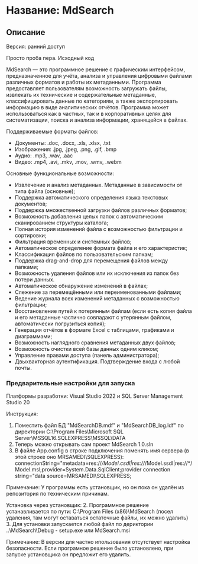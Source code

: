 # Название: MdSearch

## Описание
Версия: ранний доступ

Просто проба пера. Исходный код

MdSearch — это программное решение с графическим интерфейсом, предназначенное для учёта, анализа и управления цифровыми файлами различных форматов и работы их метаданными. Программа предоставляет пользователям возможность загружать файлы, извлекать их технические и содержательные метаданные, классифицировать данные по категориям, а также экспортировать информацию в виде аналитических отчётов.
Программа может использоваться как в частных, так и в корпоративных целях для систематизации, поиска и анализа информации, хранящейся в файлах.

Поддерживаемые форматы файлов:
- Документы: .doc, .docx, .xls, .xlsx, .txt
- Изображения: .jpg, .jpeg, .png, .gif, .bmp
- Аудио: .mp3, .wav, .aac
- Видео: .mp4, .avi, .mkv, .mov, .wmv, .webm

Основные функциональные возможности:
- Извлечение и анализ метаданных. Метаданные в зависимости от типа файла (основные);
- Поддержка автоматического определения языка текстовых документов;
- Поддержка множественной загрузки файлов различных форматов;
- Возможность добавления целых папок с автоматическим сканированием структуры каталога;
- Полная история изменений файла с возможностью фильтрации и сортировки;
- Фильтрация временных и системных файлов;
- Автоматическое определение формата файла и его характеристик;
- Классификация файлов по пользовательским папкам;
- Поддержка drag-and-drop для перемещения файлов между папками;
- Возможность удаления файлов или их исключения из папок без потери данных.
- Автоматическое обнаружение изменений в файлах;
- Слежение за перемещёнными или переименованными файлами;
- Ведение журнала всех изменений метаданных с возможностью фильтрации;
- Восстановление путей к потерянным файлам (если есть копия файла и его метаданные частично совпадают с утерянным файлом, автоматически погрузиться копия);
- Генерация отчётов в формате Excel с таблицами, графиками и диаграммами;
- Возможность наглядного сравнения метаданных двух файлов;
- Возможность очистки всей базы данных одним кликом;
- Управление правами доступа (панель администратора);
- Двыхвакторная аутентификация. Подтверждение входа с любой почты.

### Предварительные настройки для запуска
Платформы разработки: Visual Studio 2022 и SQL Server Management Studio 20

Инструкция:
1. Поместить файл БД "MdSearchDB.mdf" и "MdSearchDB_log.ldf" по директории C:\Program Files\Microsoft SQL Server\MSSQL16.SQLEXPRESS\MSSQL\DATA
2. Теперь можно открывать сам проект MdSearch 1.0.sln
3. В файле App.config в строке подключения поменять имя сервера (в этой строке оно MRSAMEDI\SQLEXPRESS):  
connectionString="metadata=res://*/Model.csdl|res://*/Model.ssdl|res://*/Model.msl;provider=System.Data.SqlClient;provider connection string=&quot;data source=MRSAMEDI\SQLEXPRESS;

Примечание:
У программы есть установщик, но он пока он удалён из репозитория по техническим причинам.

Установка через установщик:
2. Программное решение устанавливается по пути: C:\Program Files (x86)\MdSearch (посел удаления, там могут оставаться остаточные файлы, их можно удалить)
3. Для установки запускается любой файл по дериктории ..\MdSearch\Debug - setup.exe или MdSearch.msi

Примечание: 
В версии для частно ипользования отсутствует настройка безопасности.
Если програмное решение было установлено, при запуске установщика он предложит его удалить.
